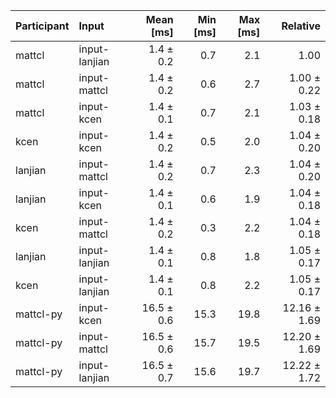 | Participant | Input | Mean [ms] | Min [ms] | Max [ms] | Relative |
|:---|:---|---:|---:|---:|---:|
| mattcl | input-lanjian | 1.4 ± 0.2 | 0.7 | 2.1 | 1.00 |
| mattcl | input-mattcl | 1.4 ± 0.2 | 0.6 | 2.7 | 1.00 ± 0.22 |
| mattcl | input-kcen | 1.4 ± 0.1 | 0.7 | 2.1 | 1.03 ± 0.18 |
| kcen | input-kcen | 1.4 ± 0.2 | 0.5 | 2.0 | 1.04 ± 0.20 |
| lanjian | input-mattcl | 1.4 ± 0.2 | 0.7 | 2.3 | 1.04 ± 0.20 |
| lanjian | input-kcen | 1.4 ± 0.1 | 0.6 | 1.9 | 1.04 ± 0.18 |
| kcen | input-mattcl | 1.4 ± 0.2 | 0.3 | 2.2 | 1.04 ± 0.18 |
| lanjian | input-lanjian | 1.4 ± 0.1 | 0.8 | 1.8 | 1.05 ± 0.17 |
| kcen | input-lanjian | 1.4 ± 0.1 | 0.8 | 2.2 | 1.05 ± 0.17 |
| mattcl-py | input-kcen | 16.5 ± 0.6 | 15.3 | 19.8 | 12.16 ± 1.69 |
| mattcl-py | input-mattcl | 16.5 ± 0.6 | 15.7 | 19.5 | 12.20 ± 1.69 |
| mattcl-py | input-lanjian | 16.5 ± 0.7 | 15.6 | 19.7 | 12.22 ± 1.72 |
